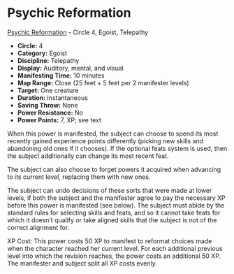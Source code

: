 # Psychic Reformation

[Psychic Reformation](/Psionics/P/PsychicReformation.md) - Circle 4, Egoist, Telepathy

- **Circle:** 4
- **Category:** Egoist
- **Discipline:** Telepathy
- **Display:** Auditory, mental, and visual
- **Manifesting Time:** 10 minutes
- **Map Range:** Close (25 feet + 5 feet per 2 manifester levels)
- **Target:** One creature
- **Duration:** Instantaneous
- **Saving Throw:** None
- **Power Resistance:** No
- **Power Points:** 7, XP; see text

When this power is manifested, the subject can choose to spend its most recently gained experience points differently (picking new skills and abandoning old ones if it chooses). If the optional feats system is used, then the subject additionally can change its most recent feat.

The subject can also choose to forget powers it acquired when advancing to its current level, replacing them with new ones.

The subject can undo decisions of these sorts that were made at lower levels, if both the subject and the manifester agree to pay the necessary XP before this power is manifested (see below). The subject must abide by the standard rules for selecting skills and feats, and so it cannot take feats for which it doesn’t qualify or take aligned skills that the subject is not of the correct alignment for.

XP Cost: This power costs 50 XP to manifest to reformat choices made when the character reached her current level. For each additional previous level into which the revision reaches, the power costs an additional 50 XP. The manifester and subject split all XP costs evenly.
